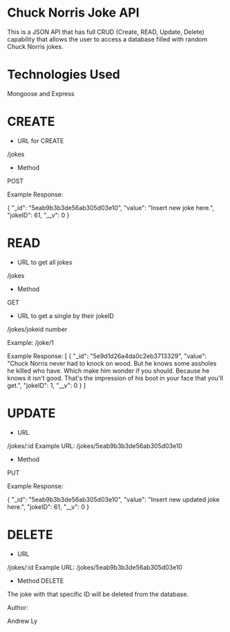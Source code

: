 # Chuck Norris Joke API

This is a JSON API that has full CRUD (Create, READ, Update, Delete) capability that allows the user to access a database filled with random Chuck Norris jokes.

# Technologies Used

Mongoose and Express

# CREATE

- URL for CREATE

/jokes

- Method

POST

Example Response:

{
"\_id": "5eab9b3b3de56ab305d03e10",
"value": "Insert new joke here.",
"jokeID": 61,
"\_\_v": 0
}

# READ

- URL to get all jokes

/jokes

- Method

GET

- URL to get a single by their jokeID

/jokes/jokeid number

Example: /joke/1

Example Response:
[
{
"_id": "5e9d1d26a4da0c2eb3713329",
"value": "Chuck Norris never had to knock on wood. But he knows some assholes he killed who have. Which make him wonder if you should. Because he knows it isn't good. That's the impression of his boot in your face that you'll get.",
"jokeID": 1,
"__v": 0
}
]

# UPDATE

- URL

/jokes/:id
Example URL: /jokes/5eab9b3b3de56ab305d03e10

- Method

PUT

Example Response:

{
"\_id": "5eab9b3b3de56ab305d03e10",
"value": "Insert new updated joke here.",
"jokeID": 61,
"\_\_v": 0
}

# DELETE

- URL

/jokes/:id
Example URL: /jokes/5eab9b3b3de56ab305d03e10

- Method DELETE

The joke with that specific ID will be deleted from the database.

Author:

Andrew Ly

